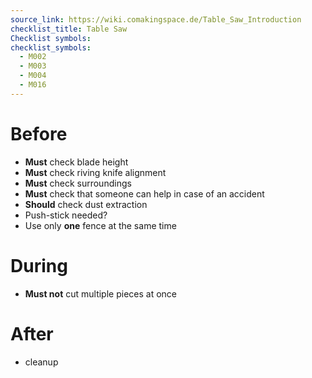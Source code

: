 ```yaml
---
source_link: https://wiki.comakingspace.de/Table_Saw_Introduction
checklist_title: Table Saw
Checklist symbols: 
checklist_symbols: 
  - M002
  - M003
  - M004
  - M016
---
```


# Before
* **Must** check blade height
* **Must** check riving knife alignment
* **Must** check surroundings
* **Must** check that someone can help in case of an accident
* **Should** check dust extraction
* Push-stick needed?
* Use only **one** fence at the same time

# During
* **Must not** cut multiple pieces at once

# After
* cleanup

